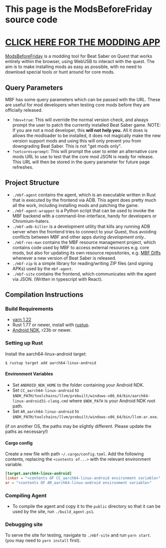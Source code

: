 # This page is the ModsBeforeFriday source code
# [CLICK HERE FOR THE MODDING APP](https://lauriethefish.github.io/ModsBeforeFriday/)

[ModsBeforeFriday](https://lauriethefish.github.io/ModsBeforeFriday/) is a modding tool for Beat Saber on Quest that works entirely within the browser, using WebUSB to interact with the quest. The aim is to make installing mods as easy as possible, with no need to download special tools or hunt around for core mods.

## Query Parameters
MBF has some query parameters which can be passed with the URL. These are useful for mod developers when testing core mods before they are officially released.
- `?dev=true`: This will override the normal version check, and always prompt the user to patch the currently installed Beat Saber game. NOTE: If you are not a mod developer, this **will not help you.** All it does is allows the modloader to be installed, it does not magically make the new version support mods and using this will only prevent you from downgrading Beat Saber. This is not "get mods only".
- `?setcores=prompt`: This will prompt the user to enter an alternative core mods URL to use to test that the core mod JSON is ready for release. This URL will then be stored in the query parameter for future page refreshes.

## Project Structure

- `./mbf-agent` contains the agent, which is an executable written in Rust that is executed by the frontend via ADB. This agent does pretty much all the work, including installing mods and patching the game.
- `./mbf-agent-wrapper` is a Python script that can be used to invoke the MBF backend with a command-line-interface, handy for developers or Chromium-haters.
- `./mbf-adb-killer` is a development utility that kills any running ADB server when the frontend tries to connect to your Quest, thus avoiding conflicts between MBF and other apps *during development only.*. 
- `./mbf-res-man` contains the MBF resource management project, which contains code used by MBF to access external resources e.g. core mods, but also for updating its own resource repositories, e.g. [MBF Diffs](https://github.com/Lauriethefish/mbf-diffs/releases) whenever a new version of Beat Saber is released.
- `./mbf-zip` is a simple library for reading/writing ZIP files (and signing APKs) used by the `mbf-agent`.
- `./mbf-site` contains the frontend, which communicates with the agent via JSON. (Written in typescript with React).

## Compilation Instructions
### Build Requirements
- [yarn 1.22](https://classic.yarnpkg.com/lang/en/docs/install/)
- Rust 1.77 or newer, install with [rustup](https://rustup.rs/).
- [Android NDK](https://developer.android.com/ndk/downloads), r23b or newer.

### Setting up Rust
Install the aarch64-linux-android target:

```$ rustup target add aarch64-linux-android```

#### Environment Variables
- Set `ANDROID_NDK_HOME` to the folder containing your Android NDK.
- Set `CC_aarch64-linux-android` to `$NDK_PATH/toolchains/llvm/prebuilt/windows-x86_64/bin/aarch64-linux-android31-clang.cmd` where `$NDK_PATH` is your Android NDK root path.
- Set `AR_aarch64-linux-android` to `$NDK_PATH/toolchains/llvm/prebuilt/windows-x86_64/bin/llvm-ar.exe`.

(if on another OS, the paths may be slightly different. Please update the paths as necessary!)
#### Cargo config
Create a new file with path `~/.cargo/config.toml`. Add the following contents, replacing the `<contents of...>` with the relevant environment variable.
```toml
[target.aarch64-linux-android]
linker = "<contents OF CC_aarch64-linux-android environment variable>"
ar = "<contents OF AR_aarch64-linux-android environment variable>"
```

### Compiling Agent
- To compile the agent and copy it to the `public` directory so that it can be used by the site, run `./build_agent.ps1`.

### Debugging site
To serve the site for testing, navigate to `./mbf-site` and run `yarn start`.
(you may need to `yarn install` first).